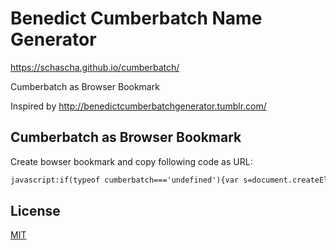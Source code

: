 # Benedict Cumberbatch Name Generator

https://schascha.github.io/cumberbatch/

Cumberbatch as Browser Bookmark

Inspired by http://benedictcumberbatchgenerator.tumblr.com/

## Cumberbatch as Browser Bookmark

Create bowser bookmark and copy following code as URL:

```html
javascript:if(typeof cumberbatch==='undefined'){var s=document.createElement('script');s.src='https://schascha.github.io/cumberbatch/cumberbatch.js';s.onload=function() {cumberbatch.render();cumberbatch.generate()};document.body.appendChild(s);}else{cumberbatch.generate();}
```

## License

[MIT](./LICENSE)
